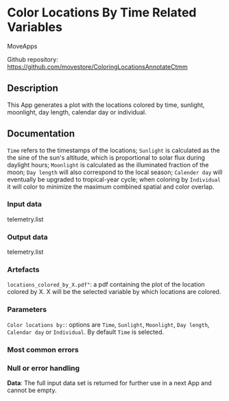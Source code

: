 # Color Locations By Time Related Variables 

MoveApps

Github repository: https://github.com/movestore/ColoringLocationsAnnotateCtmm

## Description
This App generates a plot with the locations colored by time, sunlight, moonlight, day length, calendar day or individual.

## Documentation
`Time` refers to the timestamps of the locations; `Sunlight` is calculated as the the sine of the sun's altitude, which is proportional to solar flux during daylight hours; `Moonlight` is calculated as the illuminated fraction of the moon; `Day length` will also correspond to the local season; `Calender day` will eventually be upgraded to tropical-year cycle; when coloring by `Individual` it will color to minimize the maximum combined spatial and color overlap.

### Input data
telemetry.list

### Output data
telemetry.list

### Artefacts
`locations_colored_by_X.pdf"`: a pdf containing the plot of the location colored by X. X will be the selected variable by which locations are colored.

### Parameters 
`Color locations by:`: options are `Time`, `Sunlight`, `Moonlight`, `Day length`, `Calendar day` or `Individual`. By default `Time` is selected.

### Most common errors


### Null or error handling

**Data**: The full input data set is returned for further use in a next App and cannot be empty.
